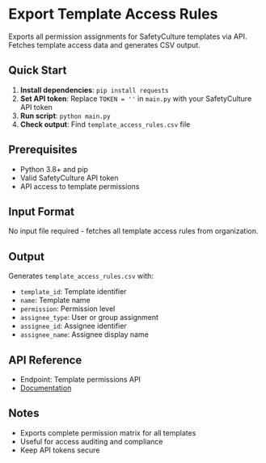 # Export Template Access Rules

Exports all permission assignments for SafetyCulture templates via API. Fetches template access data and generates CSV output.

## Quick Start

1. **Install dependencies**: `pip install requests`
2. **Set API token**: Replace `TOKEN = ''` in `main.py` with your SafetyCulture API token
3. **Run script**: `python main.py`
4. **Check output**: Find `template_access_rules.csv` file

## Prerequisites

- Python 3.8+ and pip
- Valid SafetyCulture API token
- API access to template permissions

## Input Format

No input file required - fetches all template access rules from organization.

## Output

Generates `template_access_rules.csv` with:
- `template_id`: Template identifier
- `name`: Template name
- `permission`: Permission level
- `assignee_type`: User or group assignment
- `assignee_id`: Assignee identifier
- `assignee_name`: Assignee display name

## API Reference

- Endpoint: Template permissions API
- [Documentation](https://developer.safetyculture.com/reference/)

## Notes

- Exports complete permission matrix for all templates
- Useful for access auditing and compliance
- Keep API tokens secure